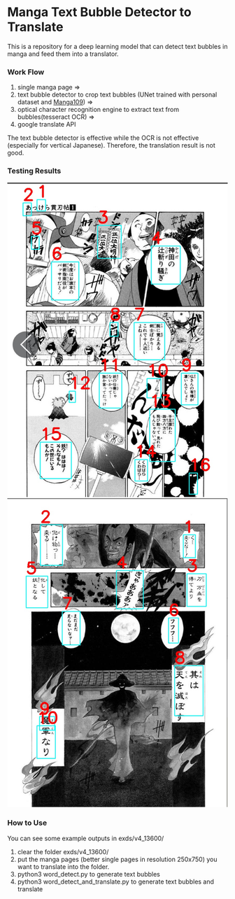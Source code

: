 # Manga Text Bubble Detector to Translate
This is a repository for a deep learning model that can detect text bubbles in manga and feed them into a translator.


### Work Flow
1. single manga page =>
2. text bubble detector to crop text bubbles (UNet trained with personal dataset and [Manga109](http://www.manga109.org/en/)) =>
3. optical character recognition engine to extract text from bubbles(tesseract OCR) => 
4. google translate API

The text bubble detector is effective while the OCR is not effective (especially for vertical Japanese). Therefore, the translation result is not good.

### Testing Results

![Example 1](https://github.com/VincentQQu/manga_text_bubble_detect_translate/blob/main/wd_lab/v4_13600/%23cont/003l_cont.jpg) ![Example 2](https://github.com/VincentQQu/manga_text_bubble_detect_translate/blob/main/wd_lab/v4_13600/%23cont/003r_cont.jpg)

### How to Use
You can see some example outputs in exds/v4_13600/
1. clear the folder exds/v4_13600/
2. put the manga pages (better single pages in resolution 250x750) you want to translate into the folder.
3. python3 word_detect.py to generate text bubbles
4. python3 word_detect_and_translate.py to generate text bubbles and translate
